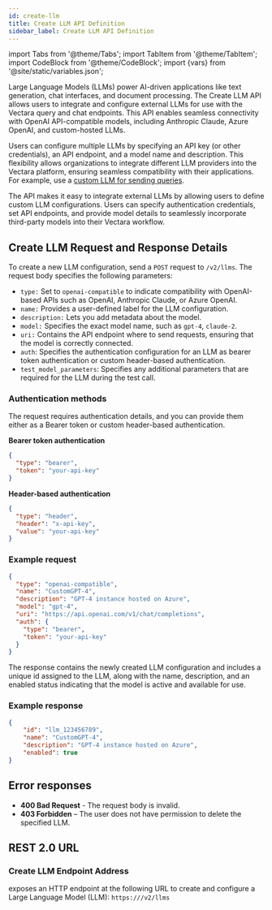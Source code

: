 ```yaml
---
id: create-llm
title: Create LLM API Definition
sidebar_label: Create LLM API Definition
---
```


import Tabs from '@theme/Tabs';
import TabItem from '@theme/TabItem';
import CodeBlock from '@theme/CodeBlock';
import {vars} from '@site/static/variables.json';

Large Language Models (LLMs) power AI-driven applications like text 
generation, chat interfaces, and document processing. The Create LLM API 
allows users to integrate and configure external LLMs for use with the Vectara 
query and chat endpoints. This API enables seamless connectivity with 
OpenAI API-compatible models, including Anthropic Claude, Azure OpenAI, and 
custom-hosted LLMs.

Users can configure multiple LLMs by specifying an API key (or other 
credentials), an API endpoint, and a model name and description. This 
flexibility allows organizations to integrate different LLM providers into the
Vectara platform, ensuring seamless compatibility with their applications. For 
example, use a [custom LLM for sending queries](/docs/search-and-retrieval/bring-your-own-llm).

The API makes it easy to integrate external LLMs by allowing users to define 
custom LLM configurations. Users can specify authentication credentials, set 
API endpoints, and provide model details to seamlessly incorporate third-party 
models into their Vectara workflow.

## Create LLM Request and Response Details

To create a new LLM configuration, send a `POST` request to `/v2/llms`. The 
request body specifies the following parameters:

* `type:` Set to `openai-compatible` to indicate compatibility with OpenAI-based 
  APIs such as OpenAI, Anthropic Claude, or Azure OpenAI.
* `name:` Provides a user-defined label for the LLM configuration.
* `description:` Lets you add metadata about the model. 
* `model:` Specifies the exact model name, such as `gpt-4`, `claude-2`. 
* `uri:` Contains the API endpoint where to send requests, ensuring that the 
  model is correctly connected.
* `auth`: Specifies the authentication configuration for an LLM as bearer token 
  authentication or custom header-based authentication.
* `test_model_parameters`: Specifies any additional parameters that are required 
  for the LLM during the test call.

### Authentication methods

The request requires authentication details, and you can provide them either 
as a Bearer token or custom header-based authentication.

**Bearer token authentication**

```json
{
  "type": "bearer",
  "token": "your-api-key"
}
```
**Header-based authentication**

```json
{
  "type": "header",
  "header": "x-api-key",
  "value": "your-api-key"
}
```

### Example request

```json
{
  "type": "openai-compatible",
  "name": "CustomGPT-4",
  "description": "GPT-4 instance hosted on Azure",
  "model": "gpt-4",
  "uri": "https://api.openai.com/v1/chat/completions",
  "auth": {
    "type": "bearer",
    "token": "your-api-key"
  }
}
```

The response contains the newly created LLM configuration and includes a 
unique id assigned to the LLM, along with the name, description, and an 
enabled status indicating that the model is active and available for use.

### Example response

```json
{
    "id": "llm_123456789",
    "name": "CustomGPT-4",
    "description": "GPT-4 instance hosted on Azure",
    "enabled": true
}
```
## Error responses

* **400 Bad Request** - The request body is invalid.
* **403 Forbidden** – The user does not have permission to delete the specified LLM.

## REST 2.0 URL

### Create LLM Endpoint Address

<Config v="names.product"/> exposes an HTTP endpoint at the following URL to 
create and configure a Large Language Model (LLM):
<code>https://<Config v="domains.rest.indexing"/>/v2/llms</code>

